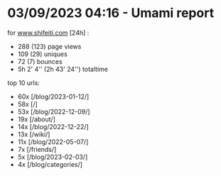 # 03/09/2023 04:16 - Umami report
for www.shifeiti.com [24h] :

 - 288 (123) page views
 - 109 (29) uniques
 - 72 (7) bounces
 - 5h 2' 4'' (2h 43' 24'') totaltime


top 10 urls:
 - 60x [/blog/2023-01-12/]
 - 58x [/]
 - 53x [/blog/2022-12-09/]
 - 19x [/about/]
 - 14x [/blog/2022-12-22/]
 - 13x [/wiki/]
 - 11x [/blog/2022-05-07/]
 - 7x [/friends/]
 - 5x [/blog/2023-02-03/]
 - 4x [/blog/categories/]


